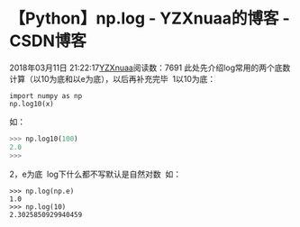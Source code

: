 # 【Python】np.log - YZXnuaa的博客 - CSDN博客
2018年03月11日 21:22:17[YZXnuaa](https://me.csdn.net/YZXnuaa)阅读数：7691
此处先介绍log常用的两个底数计算（以10为底和以e为底），以后再补充完毕 
1以10为底：
```
import numpy as np
np.log10(x)
```
如：
```python
>>> np.log10(100)
2.0
>>>
```
2，e为底 
log下什么都不写默认是自然对数 
如：
```
>>> np.log(np.e)
1.0
>>> np.log(10)
2.3025850929940459
```
